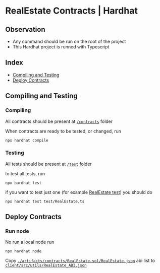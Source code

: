 # RealEstate Contracts | Hardhat

## Observation

-   Any command should be run on the root of the project
-   This Hardhat project is runned with Typescript

## Index

-   [Compiling and Testing](#compiling-and-testing)
-   [Deploy Contracts](#deploy-contracts)

## Compiling and Testing

### Compiling

All contracts should be present at [`/contracts`](./contracts) folder

When contracts are ready to be tested, or changed, run

```shell
npx hardhat compile
```

### Testing

All tests should be present at [`/test`](./test) folder

to test all tests, run

```shell
npx hardhat test
```

if you want to test just one (for example [RealEstate test](./test/RealEstate.ts)) you should do

```shell
npx hardhat test test/RealEstate.ts
```

## Deploy Contracts

### Run node

No run a local node run

```shell
npx hardhat node
```

Copy [`./artifacts/contracts/RealEstate.sol/RealEstate.json`](./artifacts/contracts/RealEstate.sol/RealEstate.json) abi list to [`client/src/utils/RealEstate_ABI.json`](../client/src/utils/RealEstate_ABI.json)
